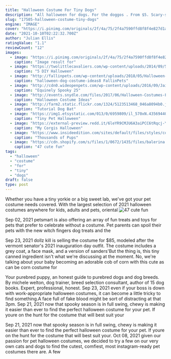 ```yaml
---
title: "Halloween Costume For Tiny Dogs"
description: "All halloween for dogs. For the doggos . From $5. Scary-sweet costumes. From $3. Eek-worthy toys. From $3. Halloween clothing. From $1.  Tiny treats are helpful for ongoing training and positive"
slug: "17505-halloween-costume-tiny-dogs"
engine: "IMAGE"
cover: "https://i.pinimg.com/originals/2f/4a/75/2f4a7590ffd8f8f4e827d1a3f76e448f.jpg"
date: "2021-10-10T02:22:32.700Z"
author: "Julian Ellis"
ratingValue: "1.1"
reviewCount: "12"
images:
  - image: "https://i.pinimg.com/originals/2f/4a/75/2f4a7590ffd8f8f4e827d1a3f76e448f.jpg"
    caption: "Image result for"
  - image: "https://twolittlecavaliers.com/wp-content/uploads/2014/09/5-DIY-Halloween-Costumes-for-Dogs.jpg"
    caption: "5 DIY Halloween"
  - image: "http://fallinpets.com/wp-content/uploads/2018/05/Halloween-Dog-Costume-Ideas_8.jpg"
    caption: "halloween-dog-costume-ideas8 FallinPets"
  - image: "http://cdn0.wideopenpets.com/wp-content/uploads/2016/09/Jail.jpg"
    caption: "Equinely Spooky 25"
  - image: "http://events.snydle.com/files/2017/06/Halloween-Costumes-For-Dogs-18.jpg"
    caption: "Halloween Costume Ideas"
  - image: "http://farm2.static.flickr.com/1324/5123513468_046a8094b0.jpg"
    caption: "Tutorial Dog Bat"
  - image: "https://img1.etsystatic.com/013/0/6959809/il_570xN.435694409_lv7w.jpg"
    caption: "Tiny Pet Halloween"
  - image: "https://external-preview.redd.it/6leYR9CMJU6A3aiPCC6tRqcj-YuV9TkcMG_D5zISaM4.jpg?auto=webp&s=779e2f8b6c04e580aba5e9ae65cb67f813c228b5"
    caption: "My Corgis Halloween"
  - image: "https://www.insideedition.com/sites/default/files/styles/content_full/public/images/2017-10/102317-dogparade-it-1280x720.jpg?itok=DXW-UnJ_&h=c673cd1c"
    caption: "Thousands of Pups"
  - image: "https://cdn.shopify.com/s/files/1/0672/1435/files/balerina.jpg?14085299476227525180"
    caption: "47 cute fun"
tags:
  - "halloween"
  - "costume"
  - "for"
  - "tiny"
  - "dogs"
draft: false
type: post
---
```


Whether you have a tiny yorkie or a big sweet lab, we've got your pet costume needs covered. With the largest selection of 2021 halloween costumes anywhere for kids, adults and pets, oriental
![47 cute fun](https://cdn.shopify.com/s/files/1/0672/1435/files/balerina.jpg?14085299476227525180 "47 cute fun")

Sep 02, 2021 petsmart is also offering an array of fun treats and toys for pets that prefer to celebrate without a costume. Pet parents can spoil their pets with the new witch fingers dog treats and the
<!--inArticleAds-->

<!--galleryOne-->

Sep 23, 2021 dollz kill is selling the costume for $85, modeled after the vermont senator's 2021 inauguration day outfit. The costume includes a grey coat, a face mask, and a version of sanders'But the thing is, this tiny canned ingredient isn't what we're discussing at the moment. No, we're talking about your baby becoming an adorable cob of corn with this cute as can be corn costume for
<!--inArticleAds-->

<!--galleryTwo-->

Your purebred puppy, an honest guide to purebred dogs and dog breeds. By michele welton, dog trainer, breed selection consultant, author of 15 dog books. Expert, professional, honest. Sep 23, 2021 even if your boss is down with work-appropriate halloween costumes, it can become a little tricky to find something.A face full of fake blood might be sort of distracting at that 3pm. Sep 21, 2021 now that spooky season is in full swing, chewy is making it easier than ever to find the perfect halloween costume for your pet. If youre on the hunt for the costume that will best suit your
<!--galleryThree-->

Sep 21, 2021 now that spooky season is in full swing, chewy is making it easier than ever to find the perfect halloween costume for your pet. If youre on the hunt for the costume that will best suit your. Oct 08, 2021 given our passion for pet halloween costumes, we decided to try a few on our very own cats and dogs to find the cutest, comfiest, most instagram-ready pet costumes there are. A few